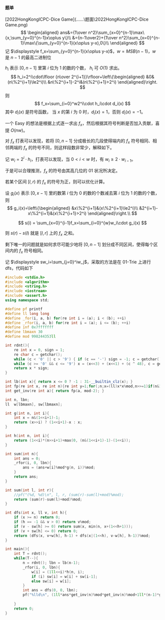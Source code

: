 #### 题单

[2022HongKongICPC-Dice Game](..\..\..\题面\2022HongKongICPC-Dice Game.png) 
$$
\begin{aligned}
ans&={1\over n^2}\sum_{x=0}^{n-1}\max\{x,\sum_{y=0}^{n-1}x\oplus y\}\\
&={n-1\over2}+{1\over n^2}\sum_{x=0}^{n-1}\max\{\sum_{y=0}^{n-1}(x\oplus y-x),0\}\\
\end{aligned}
$$
记 $\displaystyle f_x=\sum_{y=0}^{n-1}(x\oplus y-x)$，$w=MSB(n-1)$，$w$ 是 $n-1$ 的最高二进制位

$h_i$ 表示 $[0,n-1]$ 里第 $i$ 位为 $1$ 的数的个数， $h_i$ 可 $O(1)$ 求出。
$$
h_i=2^i\cdot\lfloor {n\over 2^{i+1}}\rfloor+\left\{\begin{aligned}
&0&(n\%2^{i+1}\le2^i)\\
&n\%2^{i+1}-2^i&(n\%2^{i+1}>2^i)
\end{aligned}\right.
$$
则
$$
f_x=\sum_{i=0}^w2^i\cdot h_i\cdot d_i(x)
$$
其中 $d_i(x)$ 是符号函数， 当 $x$ 的第 $i$ 为 $0$ 时，$d_i(x)=1$，否则 $d_i(x)=-1$。

一个 Easy 的想法是根据上式逐一求出 $f_x$，然后根据其符号判断是否加入贡献，喜提 $O(nw)$。

对 $f_x$ 打表可以发现，若将 $[0,n-1]$ 分成极长的几段使得端内的 $f_x$ 符号相同、相邻两端的 $f_x$ 的符号不同，则这样段数非常少，解释如下。

记 $w_i=2^i\cdot h_i$，打表可以发现，当 $0<i<w$ 时，有 $w_i\ge2\cdot w_{i-1}$。

于是可以合理推测，$f_x$ 的符号由其高几位的 01 状况所决定。

若某个区间 $[l,r)$ 的 $f_x$ 的符号为正，则可以优化计算。

设 $g_i(x)$ 表示 $[0,x-1]$ 里的数第 $i$ 位为 $0$ 的数的个数减去第 $i$ 位为 $1$  的数的个数，则
$$
g_i(x)=\left\{\begin{aligned}
&x\%2^{i+1}&(x\%2^{i+1}\le2^i)\\
&2^{i+1}-x\%2^{i+1}&(x\%2^{i+1}>2^i)
\end{aligned}\right.\\
$$

$$
s(i) = \sum_{x=0}^{i-1}f_x=\sum_{i=0}^{w}w_i\cdot g_i(x)
$$

则 $s(r)-s(l)$ 就是 $[l,r]$ 上的 $f_x$ 之和。

剩下唯一的问题就是如何求尽可能少地将 $[0,n-1]$ 划分成不同区间，使得每个区间内的 $f_x$ 符号相同。

记 $\displaystyle sw_i=\sum_{j=0}^iw_j$，采取的方法是在 $\text{01-Trie}$ 上进行 dfs，代码如下

```cpp
#include <stdio.h>
#include <algorithm>
#include <string.h>
#include <iostream>
#include <assert.h>
using namespace std;

#define pf printf
#define ll long long
#define _for(i, a, b) for(re int i = (a); i < (b); ++i)
#define _rfor(i, a, b) for(re int i = (a); i <= (b); ++i)
#define inf 0x7fffffff
#define lbmaxn 30
#define mod 998244353ll

int rdnt(){
	re int x = 0, sign = 1;
	re char c = getchar();
	while (c < '0' || c > '9') { if (c == '-') sign = -1; c = getchar(); }
	while (c >= '0' && c <= '9') x = (x<<3) + (x<<1) + (c ^ 48), c = getchar();
	return x * sign;
}

int lb(int x){ return x <= 0 ? -1 : 31-__builtin_clz(x); }
int fp(re int x, re int n){re int y=1;for(;n;x=(ll)x*x%mod,n>>=1)if(n&1)y=(ll)x*y%mod;return y;}
int get_inv(re int a){ return fp(a, mod-2); }

int n, lbn;
ll	w[lbmaxn], sw[lbmaxn];

int g(int n, int i){
	int x = n&(1<<i+1)-1;
	return (x>>i) ? (1<<i+1)-x : x;
}

int h(int n, int i){
	return (1<<i)*(n>>i+1)+max(0, (n&(1<<i+1)-1)-(1<<i));
}

int sum(int n){
	int ans = 0;
	_rfor(i, 0, lbn){
		ans = (ans+w[i]%mod*g(n, i))%mod;
	}
	return ans;
}

int sum(int l, int r){
	//pf("(%d, %d)\n", l, r, (sum(r)-sum(l)+mod)%mod);
	return (sum(r)-sum(l)+mod)%mod;
}

int dfs(int x, ll v, int h){
	if (x >= n) return 0;
	if (h == -1 && v > 0) return v%mod;
	if (v - sw[h] >= 0)	return sum(x, min(n, x+(1<<h+1)));
	if (v + sw[h] <= 0) return 0;
	return (dfs(x, v+w[h], h-1) + dfs(x|(1<<h), v-w[h], h-1))%mod;
}

int main(){
	int T = rdnt();
	while(T--){
		n = rdnt(); lbn = lb(n-1);
		_rfor(i, 0, lbn){
			w[i] = (1ll<<i)*h(n, i);
			if (i) sw[i] = w[i] + sw[i-1];
			else sw[i] = w[i];
		}
		int ans = dfs(0, 0, lbn);
		pf("%lld\n", (1ll*ans*get_inv(n)%mod*get_inv(n)%mod+1ll*(n-1)*get_inv(2))%mod);
		
	}
	return 0;
}
```















